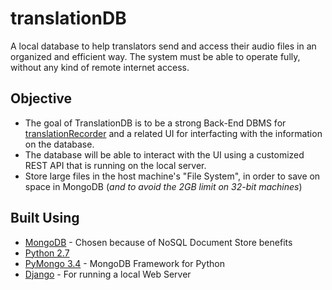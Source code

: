 # translationDB
A local database to help translators send and access their audio files in an organized and efficient way. The system must be able to operate fully, without any kind of remote internet access. 

## Objective
- The goal of TranslationDB is to be a strong Back-End DBMS for [translationRecorder](https://github.com/WycliffeAssociates/translationRecorder) and a related UI for interfacting with the information on the database.
- The database will be able to interact with the UI using a customized REST API that is running on the local server.
- Store large files in the host machine's "File System", in order to save on space in MongoDB (*and to avoid the 2GB limit on 32-bit machines*)

## Built Using
* [MongoDB](https://www.mongodb.com/) - Chosen because of NoSQL Document Store benefits
* [Python 2.7](https://www.python.org/download/releases/2.7/)
* [PyMongo 3.4](https://api.mongodb.com/python/current/#) - MongoDB Framework for Python
* [Django](https://github.com/django/django) - For running a local Web Server
